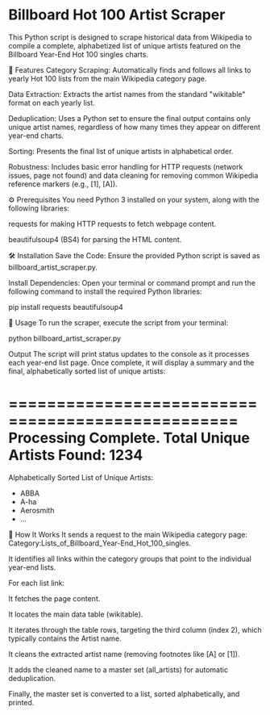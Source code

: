 # ﻿Billboard Hot 100 Artist Scraper
This Python script is designed to scrape historical data from Wikipedia to compile a complete, alphabetized list of unique artists featured on the Billboard Year-End Hot 100 singles charts.

🎯 Features
Category Scraping: Automatically finds and follows all links to yearly Hot 100 lists from the main Wikipedia category page.

Data Extraction: Extracts the artist names from the standard "wikitable" format on each yearly list.

Deduplication: Uses a Python set to ensure the final output contains only unique artist names, regardless of how many times they appear on different year-end charts.

Sorting: Presents the final list of unique artists in alphabetical order.

Robustness: Includes basic error handling for HTTP requests (network issues, page not found) and data cleaning for removing common Wikipedia reference markers (e.g., [1], [A]).

⚙️ Prerequisites
You need Python 3 installed on your system, along with the following libraries:

requests for making HTTP requests to fetch webpage content.

beautifulsoup4 (BS4) for parsing the HTML content.

🛠 Installation
Save the Code: Ensure the provided Python script is saved as billboard_artist_scraper.py.

Install Dependencies: Open your terminal or command prompt and run the following command to install the required Python libraries:

pip install requests beautifulsoup4

🚀 Usage
To run the scraper, execute the script from your terminal:

python billboard_artist_scraper.py

Output
The script will print status updates to the console as it processes each year-end list page. Once complete, it will display a summary and the final, alphabetically sorted list of unique artists:

==================================================
Processing Complete. Total Unique Artists Found: 1234
==================================================

Alphabetically Sorted List of Unique Artists:
- ABBA
- A-ha
- Aerosmith
- ...

🧠 How It Works
It sends a request to the main Wikipedia category page: Category:Lists_of_Billboard_Year-End_Hot_100_singles.

It identifies all links within the category groups that point to the individual year-end lists.

For each list link:

It fetches the page content.

It locates the main data table (wikitable).

It iterates through the table rows, targeting the third column (index 2), which typically contains the Artist name.

It cleans the extracted artist name (removing footnotes like [A] or [1]).

It adds the cleaned name to a master set (all_artists) for automatic deduplication.

Finally, the master set is converted to a list, sorted alphabetically, and printed.
